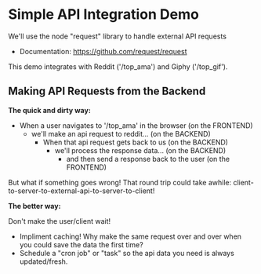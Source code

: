 # Simple API Integration Demo
We'll use the node "request" library to handle external API requests

* Documentation: https://github.com/request/request

This demo integrates with Reddit ('/top_ama') and Giphy ('/top_gif').


## Making API Requests from the Backend

**The quick and dirty way:**

- When a user navigates to '/top_ama' in the browser (on the FRONTEND)
    - we'll make an api request to reddit...            (on the BACKEND)
        - When that api request gets back to us             (on the BACKEND)
            - we'll process the response data...                (on the BACKEND)
                - and then send a response back to the user         (on the FRONTEND)

But what if something goes wrong! That round trip could take awhile: client-to-server-to-external-api-to-server-to-client!

**The better way:**

Don't make the user/client wait!

- Impliment caching! Why make the same request over and over when you could save the data the first time?
- Schedule a "cron job" or "task" so the api data you need is always updated/fresh.